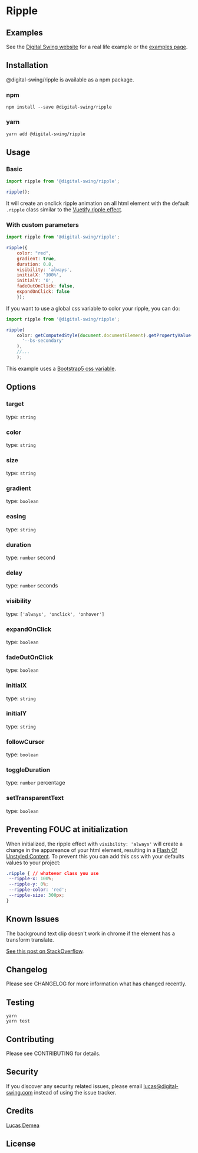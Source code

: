 # Ripple

## Examples

See the [Digital Swing website](https://www.digital-swing.com) for a real life example or the [examples page](https://github.com).

## Installation

@digital-swing/ripple is available as a npm package.

### npm

```console
npm install --save @digital-swing/ripple
```

### yarn

```console
yarn add @digital-swing/ripple
```

## Usage

### Basic

```js
import ripple from '@digital-swing/ripple';

ripple();
```

It will create an onclick ripple animation on all html element with the default `.ripple` class similar to the [Vuetify ripple effect](https://vuetifyjs.com/en/directives/ripple/).

### With custom parameters

```js
import ripple from '@digital-swing/ripple';

ripple({
    color: "red",
    gradient: true,
    duration: 0.8,
    visibility: 'always',
    initialX: '100%',
    initialY: '0',
    fadeOutOnClick: false,
    expandOnClick: false
    });
```

If you want to use a global css variable to color your ripple, you can do:

```js
import ripple from '@digital-swing/ripple';

ripple(
    color: getComputedStyle(document.documentElement).getPropertyValue(
      '--bs-secondary'
    ),
    //...
    );
```

This example uses a [Bootstrap5 css variable](https://getbootstrap.com/docs/5.0/customize/css-variables/).

## Options

### target

type: `string`

### color

type: `string`

### size

type: `string`

### gradient

type: `boolean`

### easing

type: `string`

### duration

type: `number`
second

### delay

type: `number`
seconds

### visibility

type: `['always', 'onclick', 'onhover']`

### expandOnClick

type: `boolean`

### fadeOutOnClick

type: `boolean`

### initialX

type: `string`

### initialY

type: `string`

### followCursor

type: `boolean`

### toggleDuration

type: `number`
percentage

### setTransparentText

type: `boolean`

## Preventing FOUC at initialization

When initialized, the ripple effect with `visibility: 'always'` will create a change in the appareance of your html element, resulting in a [Flash Of Unstyled Content](https://en.wikipedia.org/wiki/Flash_of_unstyled_content). To prevent this you can add this css with your defaults values to your project:

```css
.ripple { // whatever class you use
 --ripple-x: 100%;
 --ripple-y: 0%;
 --ripple-color: 'red';
 --ripple-size: 300px;
}
```

## Known Issues

The background text clip doesn't work in chrome if the element has a transform translate.

[See this post on StackOverflow](https://stackoverflow.com/questions/55725461/webkit-background-clip-text-on-an-element-with-transition-is-not-working-after).

## Changelog

Please see CHANGELOG for more information what has changed recently.

## Testing

```console
yarn
yarn test
```

## Contributing

Please see CONTRIBUTING for details.

## Security

If you discover any security related issues, please email lucas@digital-swing.com instead of using the issue tracker.

## Credits

[Lucas Demea](https://github.com/LucasDemea)

## License
